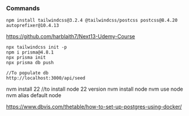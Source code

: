 ### Commands

`npm install tailwindcss@3.2.4 @tailwindcss/postcss postcss@8.4.20 autoprefixer@10.4.13`

https://github.com/harblaith7/Next13-Udemy-Course

```
npx tailwindcss init -p
npm i prisma@4.8.1
npx prisma init
npx prisma db push

//To populate db
http://localhost:3000/api/seed
```

nvm install 22 //to install node 22 version
nvm install node
nvm use node
nvm alias default node

https://www.dbvis.com/thetable/how-to-set-up-postgres-using-docker/
